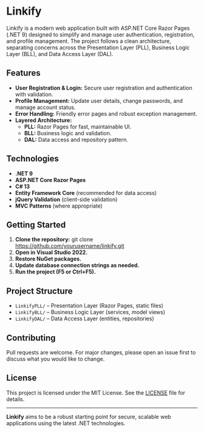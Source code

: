 # Linkify

Linkify is a modern web application built with ASP.NET Core Razor Pages (.NET 9) designed to simplify and manage user authentication, registration, and profile management. The project follows a clean architecture, separating concerns across the Presentation Layer (PLL), Business Logic Layer (BLL), and Data Access Layer (DAL).

## Features

-   **User Registration & Login:** Secure user registration and authentication with validation.
-   **Profile Management:** Update user details, change passwords, and manage account status.
-   **Error Handling:** Friendly error pages and robust exception management.
-   **Layered Architecture:**
    -   **PLL:** Razor Pages for fast, maintainable UI.
    -   **BLL:** Business logic and validation.
    -   **DAL:** Data access and repository pattern.

## Technologies

-   **.NET 9**
-   **ASP.NET Core Razor Pages**
-   **C# 13**
-   **Entity Framework Core** (recommended for data access)
-   **jQuery Validation** (client-side validation)
-   **MVC Patterns** (where appropriate)

## Getting Started

1. **Clone the repository:**
   git clone https://github.com/yourusername/linkify.git
2. **Open in Visual Studio 2022.**
3. **Restore NuGet packages.**
4. **Update database connection strings as needed.**
5. **Run the project (F5 or Ctrl+F5).**

## Project Structure

-   `LinkifyPLL/` – Presentation Layer (Razor Pages, static files)
-   `LinkifyBLL/` – Business Logic Layer (services, model views)
-   `LinkifyDAL/` – Data Access Layer (entities, repositories)

## Contributing

Pull requests are welcome. For major changes, please open an issue first to discuss what you would like to change.

## License

This project is licensed under the MIT License. See the [LICENSE](LinkifyPLL/wwwroot/lib/jquery-validation/LICENSE.md) file for details.

---

**Linkify** aims to be a robust starting point for secure, scalable web applications using the latest .NET technologies.

